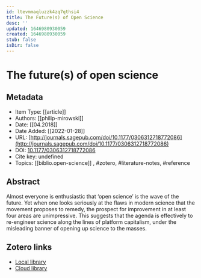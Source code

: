 ```yaml
---
id: ltevmmaqluzzk4zq7qthsi4
title: The Future(s) of Open Science
desc: ''
updated: 1646980930059
created: 1646980930059
stub: false
isDir: false
---
```

# The future(s) of open science

## Metadata

* Item Type: [[article]]
* Authors: [[philip-mirowski]]
* Date: [[04.2018]]
* Date Added: [[2022-01-28]]
* URL: [http://journals.sagepub.com/doi/10.1177/0306312718772086](http://journals.sagepub.com/doi/10.1177/0306312718772086)
* DOI: [10.1177/0306312718772086](https://doi.org/10.1177/0306312718772086)
* Cite key: undefined
* Topics: [[biblio.open-science]]
, #zotero, #literature-notes, #reference

## Abstract

Almost everyone is enthusiastic that ‘open science’ is the wave of the future. Yet when one looks seriously at the flaws in modern science that the movement proposes to remedy, the prospect for improvement in at least four areas are unimpressive. This suggests that the agenda is effectively to re-engineer science along the lines of platform capitalism, under the misleading banner of opening up science to the masses.


##  Zotero links
* [Local library](zotero://select/items/3_R53XLFBC)
* [Cloud library](http://zotero.org/groups/4613367/items/R53XLFBC)

